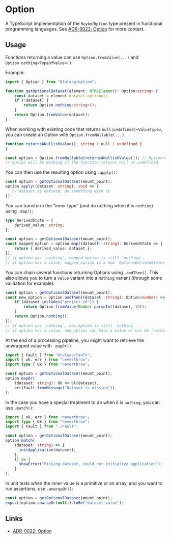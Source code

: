 # Option

A TypeScript implementation of the `Maybe`/`Option` type present in functional programming languages. See [ADR-0022: Option][0] for more context.

## Usage

Functions returning a value can use `Option.fromValue(...)` and `Option.nothing<TypeOfValue>()`.

Example:

```typescript
import { Option } from "@tuleap/option";

function getOptionalDataset(element: HTMLElement): Option<string> {
    const dataset = element.dataset.optional;
    if (!dataset) {
        return Option.nothing<string>();
    }
    return Option.fromValue(dataset);
}
```

When working with existing code that returns `null|undefined|<ValueType>`, you can create an Option with `Option.fromNullable(...)`.

```typescript
function returnsANullishValue(): string | null | undefined {
}

const option = Option.fromNullable(returnsANullishValue()); // Option<string>
// Option will be Nothing if the function returns null or undefined
```

You can then use the resulting option using `.apply()`:

```typescript
const option = getOptionalDataset(mount_point);
option.apply((dataset: string): void => {
   // dataset is defined, do something with it
});
```

You can transform the "inner type" (and do nothing when it is `nothing`) using `.map()`:

```typescript
type DerivedState = {
    derived_value: string;
};

const option = getOptionalDataset(mount_point);
const mapped_option = option.map((dataset: string): DerivedState => {
    return { derived_value: dataset };
});
// if option was `nothing`, mapped_option is still `nothing`.
// if option has a value, mapped_option is a new `Option<DerivedState>`.
```

You can chain several functions returning Options using `.andThen()`. This also allows you to turn a `Value` variant into a `Nothing` variant (through some validation for example):

```typescript
const option = getOptionalDataset(mount_point);
const new_option = option.andThen((dataset: string): Option<number> => {
    if (dataset.includes("project-id")) {
        return Option.fromValue(Number.parseInt(dataset, 10));
    }
    return Option.nothing();
});
// if option was `nothing`, new_option is still `nothing`.
// if option has a value, new_option can have a value or can be `nothing`, depending on `dataset`.
```

At the end of a processing pipeline, you might want to retrieve the unwrapped value with `.mapOr()`:

```typescript
import { Fault } from "@tuleap/fault";
import { ok, err } from "neverthrow";
import type { Ok } from "neverthrow";

const option = getOptionalDataset(mount_point);
option.mapOr(
    (dataset: string): Ok => ok(dataset),
    err(Fault.fromMessage("Dataset is missing")),
);
```

In the case you have a special treatment to do when it is `nothing`, you can use `.match()`:

```typescript
import { ok, err } from "neverthrow";
import type { Ok } from "neverthrow";
import { Fault } from "./Fault";

const option = getOptionalDataset(mount_point);
option.match(
    (dataset: string) => {
      initApplication(dataset);
    },
    () => {
      showError("Missing dataset, could not initialize application");
    }
);
```

In unit tests when the inner value is a primitive or an array, and you want to run assertions, use `.unwrapOr()`:

```typescript
const option = getOptionalDataset(mount_point);
expect(option.unwrapOr(null)).toBe("dataset-value");
```

## Links

* [ADR-0022: Option][0]

[0]: ../../../adr/0022-option.md
